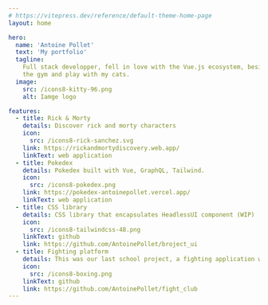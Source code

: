 ```yaml
---
# https://vitepress.dev/reference/default-theme-home-page
layout: home

hero:
  name: 'Antoine Pollet'
  text: 'My portfolio'
  tagline:
    Full stack developper, fell in love with the Vue.js ecosystem, beside programming I like to shred the guitar, go to
    the gym and play with my cats.
  image:
    src: /icons8-kitty-96.png
    alt: Iamge logo

features:
  - title: Rick & Morty
    details: Discover rick and morty characters
    icon:
      src: /icons8-rick-sanchez.svg
    link: https://rickandmortydiscovery.web.app/
    linkText: web application
  - title: Pokedex
    details: Pokedex built with Vue, GraphQL, Tailwind.
    icon:
      src: /icons8-pokedex.png
    link: https://pokedex-antoinepollet.vercel.app/
    linkText: web application
  - title: CSS library
    details: CSS library that encapsulates HeadlessUI component (WIP)
    icon:
      src: /icons8-tailwindcss-48.png
    linkText: github
    link: https://github.com/AntoinePollet/broject_ui
  - title: Fighting platform
    details: This was our last school project, a fighting application with bet system, sponsorship and more
    icon:
      src: /icons8-boxing.png
    linkText: github
    link: https://github.com/AntoinePollet/fight_club
---
```

